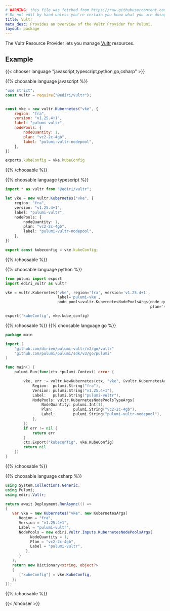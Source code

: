 ```yaml
---
# WARNING: this file was fetched from https://raw.githubusercontent.com/dirien/pulumi-vultr/v2.21.1/docs/_index.md
# Do not edit by hand unless you're certain you know what you are doing!
title: Vultr
meta_desc: Provides an overview of the Vultr Provider for Pulumi.
layout: package
---
```


The Vultr Resource Provider lets you manage [Vultr](https://vultr.com/) resources.

## Example

{{< chooser language "javascript,typescript,python,go,csharp" >}}


{{% choosable language javascript %}}

```javascript
"use strict";
const vultr = require("@ediri/vultr");


const vke = new vultr.Kubernetes("vke", {
    region: "fra",
    version: "v1.25.4+1",
    label: "pulumi-vultr",
    nodePools: {
        nodeQuantity: 1,
        plan: "vc2-2c-4gb",
        label: "pulumi-vultr-nodepool",
    },
})

exports.kubeConfig = vke.kubeConfig
```

{{% /choosable %}}

{{% choosable language typescript %}}

```typescript
import * as vultr from "@ediri/vultr";

let vke = new vultr.Kubernetes("vke", {
    region: "fra",
    version: "v1.25.4+1",
    label: "pulumi-vultr",
    nodePools: {
        nodeQuantity: 1,
        plan: "vc2-2c-4gb",
        label: "pulumi-vultr-nodepool",
    },
})

export const kubeconfig = vke.kubeConfig;
```

{{% /choosable %}}

{{% choosable language python %}}

```python
from pulumi import export
import ediri_vultr as vultr

vke = vultr.Kubernetes('vke', region='fra', version='v1.25.4+1',
                       label='pulumi-vke',
                       node_pools=vultr.KubernetesNodePoolsArgs(node_quantity=1,
                                                                plan='vc2-2c-4gb', label='pulumi-vultr-nodepool'))

export('kubeConfig', vke.kube_config)
```

{{% /choosable %}}
{{% choosable language go %}}

```go
package main

import (
	"github.com/dirien/pulumi-vultr/v2/go/vultr"
	"github.com/pulumi/pulumi/sdk/v3/go/pulumi"
)

func main() {
	pulumi.Run(func(ctx *pulumi.Context) error {

		vke, err := vultr.NewKubernetes(ctx, "vke", &vultr.KubernetesArgs{
			Region:  pulumi.String("fra"),
			Version: pulumi.String("v1.25.4+1"),
			Label:   pulumi.String("pulumi-vultr"),
			NodePools: vultr.KubernetesNodePoolsTypeArgs{
				NodeQuantity: pulumi.Int(1),
				Plan:         pulumi.String("vc2-2c-4gb"),
				Label:        pulumi.String("pulumi-vultr-nodepool"),
			},
		})
		if err != nil {
			return err
		}
		ctx.Export("kubeconfig", vke.KubeConfig)
		return nil
	})
}
```

{{% /choosable %}}

{{% choosable language csharp %}}

```csharp
using System.Collections.Generic;
using Pulumi;
using ediri.Vultr; 

return await Deployment.RunAsync(() =>
{
   var vke = new Kubernetes("vke", new KubernetesArgs{
      Region = "fra",
      Version = "v1.25.4+1",
      Label = "pulumi-vultr",
      NodePools = new ediri.Vultr.Inputs.KubernetesNodePoolsArgs{
           NodeQuantity = 1,
           Plan = "vc2-2c-4gb",
           Label = "pulumi-vultr",
         },
      }
   );
   return new Dictionary<string, object?>
   {
      ["kubeConfig"] = vke.KubeConfig,
   };
});
```

{{% /choosable %}}

{{< /chooser >}}
